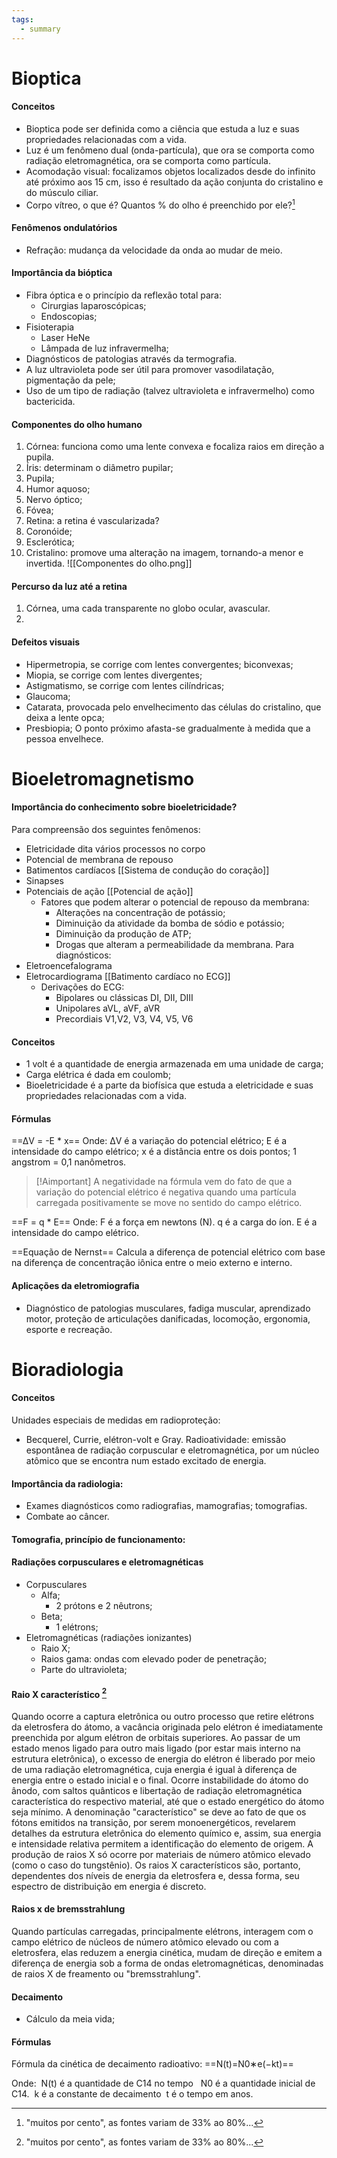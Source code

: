 ```yaml
---
tags:
  - summary
---
```

# Bioptica 

#### Conceitos
* Bioptica pode ser definida como a ciência que estuda a luz e suas propriedades relacionadas com a vida. 
* Luz é um fenômeno dual (onda-partícula), que ora se comporta como radiação eletromagnética, ora se comporta como partícula. 
* Acomodação visual: focalizamos objetos localizados desde do infinito até próximo aos 15 cm, isso é resultado da ação conjunta do cristalino e do músculo ciliar. 
* Corpo vítreo, o que é? Quantos % do olho é preenchido por ele?[^1]
#### Fenômenos ondulatórios
* Refração: mudança da velocidade da onda ao mudar de meio. 
#### Importância da bióptica
* Fibra óptica e o princípio da reflexão total para:
	* Cirurgias laparoscópicas; 
	* Endoscopias; 
* Fisioterapia 
	* Laser HeNe
	* Lâmpada de luz infravermelha; 
* Diagnósticos de patologias através da termografia. 
* A luz ultravioleta pode ser útil para promover vasodilatação, pigmentação da pele; 
* Uso de um tipo de radiação (talvez ultravioleta e infravermelho) como bactericida. 
#### Componentes do olho humano
1. Córnea: funciona como uma lente convexa e focaliza raios em direção a pupila. 
2. Íris: determinam o diâmetro pupilar; 
3. Pupila;
4. Humor aquoso; 
5. Nervo óptico;
6. Fóvea;
7. Retina: a retina é vascularizada? 
8. Coronóide; 
9. Esclerótica; 
10. Cristalino: promove uma alteração na imagem, tornando-a menor e invertida. 
![[Componentes do olho.png]]
#### Percurso da luz até a retina 
1. Córnea, uma cada transparente no globo ocular, avascular. 
2. 
#### Defeitos visuais 
* Hipermetropia, se corrige com lentes convergentes; biconvexas; 
* Miopia, se corrige com lentes divergentes; 
* Astigmatismo, se corrige com lentes cilíndricas; 
* Glaucoma;
* Catarata, provocada pelo envelhecimento das células do cristalino, que deixa a lente opca; 
* Presbiopia; O ponto próximo afasta-se gradualmente à medida que a pessoa envelhece. 
# Bioeletromagnetismo
#### Importância do conhecimento sobre bioeletricidade? 
Para compreensão dos seguintes fenômenos:
* Eletricidade dita vários processos no corpo
* Potencial de membrana de repouso
* Batimentos cardíacos [[Sistema de condução do coração]]
* Sinapses
* Potenciais de ação [[Potencial de ação]]
	* Fatores que podem alterar o potencial de repouso da membrana: 
		* Alterações na concentração de potássio; 
		* Diminuição da atividade da bomba de sódio e potássio;
		* Diminuição da produção de ATP;
		* Drogas que alteram a permeabilidade da membrana.
Para diagnósticos: 
* Eletroencefalograma 
* Eletrocardiograma [[Batimento cardíaco no ECG]]
	* Derivações do ECG: 
		* Bipolares ou clássicas DI, DII, DIII
		* Unipolares aVL, aVF, aVR
		* Precordiais V1,V2, V3, V4, V5, V6
#### Conceitos 
* 1 volt é a quantidade de energia armazenada em uma unidade de carga;
* Carga elétrica é dada em coulomb;
* Bioeletricidade é a parte da biofísica que estuda a eletricidade e suas propriedades relacionadas com a vida. 
#### Fórmulas 
==ΔV = -E * x==
Onde: ΔV é a variação do potencial elétrico;
E é a intensidade do campo elétrico;
x é a distância entre os dois pontos;
1 angstrom = 0,1 nanômetros.
>[!Aimportant] A negatividade na fórmula vem do fato de que a variação do potencial elétrico é negativa quando uma partícula carregada positivamente se move no sentido do campo elétrico.

==F = q * E==
Onde: 
F é a força em newtons (N). 
q é a carga do íon. 
E é a intensidade do campo elétrico.

==Equação de Nernst==
Calcula a diferença de potencial elétrico com base na diferença de concentração iônica entre o meio externo e interno. 
#### Aplicações da eletromiografia
* Diagnóstico de patologias musculares, fadiga muscular, aprendizado motor, proteção de articulações danificadas, locomoção, ergonomia, esporte e recreação. 
# Bioradiologia
#### Conceitos
Unidades especiais de medidas em radioproteção: 
* Becquerel, Currie, elétron-volt e Gray. 
Radioatividade: emissão espontânea de radiação corpuscular e eletromagnética, por um núcleo atômico que se encontra num estado excitado de energia. 
#### Importância da radiologia: 
* Exames diagnósticos como radiografias, mamografias; tomografias. 
* Combate ao câncer. 
#### Tomografia, princípio de funcionamento: 

#### Radiações corpusculares e eletromagnéticas 
* Corpusculares 
	* Alfa; 
		* 2 prótons e 2 nêutrons;
	* Beta;
		* 1 elétrons; 
* Eletromagnéticas (radiações ionizantes)
	* Raio X; 
	* Raios gama: ondas com elevado poder de penetração; 
	* Parte do ultravioleta;
#### Raio X característico [^1]
Quando ocorre a captura eletrônica ou outro processo que retire elétrons da eletrosfera do átomo, a vacância originada pelo elétron é imediatamente preenchida por algum elétron de orbitais superiores. Ao passar de um estado menos ligado para outro mais ligado (por estar mais interno na estrutura eletrônica), o excesso de energia do elétron é liberado por meio de uma radiação eletromagnética, cuja energia é igual à diferença de energia entre o estado inicial e o final. Ocorre instabilidade do átomo do ânodo, com saltos quânticos e libertação de radiação eletromagnética característica do respectivo material, até que o estado energético do átomo seja mínimo. A denominação "característico" se deve ao fato de que os fótons emitidos na transição, por serem monoenergéticos, revelarem detalhes da estrutura eletrônica do elemento químico e, assim, sua energia e intensidade relativa permitem a identificação do elemento de origem.
A produção de raios X só ocorre por materiais de número atômico elevado (como o caso do tungstênio). Os raios X característicos são, portanto, dependentes dos níveis de energia da eletrosfera e, dessa forma, seu espectro de distribuição em energia é discreto.
#### Raios x de bremsstrahlung
Quando partículas carregadas, principalmente elétrons, interagem com o campo elétrico de núcleos de número atômico elevado ou com a eletrosfera, elas reduzem a energia cinética, mudam de direção e emitem a diferença de energia sob a forma de ondas eletromagnéticas, denominadas de raios X de freamento ou "bremsstrahlung".
#### Decaimento 
* Cálculo da meia vida; 
#### Fórmulas 
Fórmula da cinética de decaimento radioativo:
==N(t)=N0​∗e(−kt)== &nbsp;

Onde:&nbsp;
N(t) é a quantidade de C14 no tempo &nbsp;
N0​ é a quantidade inicial de C14.&nbsp;
k é a constante de decaimento&nbsp;
t é o tempo em anos.

[^1]: "muitos por cento", as fontes variam de 33% ao 80%...
[^1]: [Bremsstrahlung e Raios X característicos Wikipédia](https://pt.wikipedia.org/wiki/Bremsstrahlung)